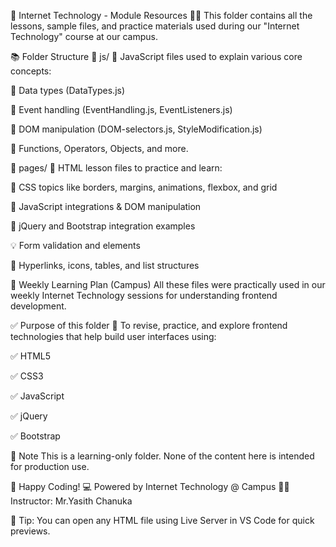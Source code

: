 📁 Internet Technology - Module Resources
🧑‍🎓 This folder contains all the lessons, sample files, and practice materials used during our "Internet Technology" course at our campus.

📚 Folder Structure
📂 js/
🧠 JavaScript files used to explain various core concepts:

🔹 Data types (DataTypes.js)

🔹 Event handling (EventHandling.js, EventListeners.js)

🔹 DOM manipulation (DOM-selectors.js, StyleModification.js)

🔹 Functions, Operators, Objects, and more.

📂 pages/
🧪 HTML lesson files to practice and learn:

🎨 CSS topics like borders, margins, animations, flexbox, and grid

🧩 JavaScript integrations & DOM manipulation

📲 jQuery and Bootstrap integration examples

💡 Form validation and elements

🧭 Hyperlinks, icons, tables, and list structures

📅 Weekly Learning Plan (Campus)
All these files were practically used in our weekly Internet Technology sessions for understanding frontend development.

✅ Purpose of this folder
📌 To revise, practice, and explore frontend technologies that help build user interfaces using:

✅ HTML5

✅ CSS3

✅ JavaScript

✅ jQuery

✅ Bootstrap

🔄 Note
This is a learning-only folder. None of the content here is intended for production use.

📂 Happy Coding!
💻 Powered by Internet Technology @ Campus
🧑‍🏫 Instructor: Mr.Yasith Chanuka

📎 Tip: You can open any HTML file using Live Server in VS Code for quick previews.
